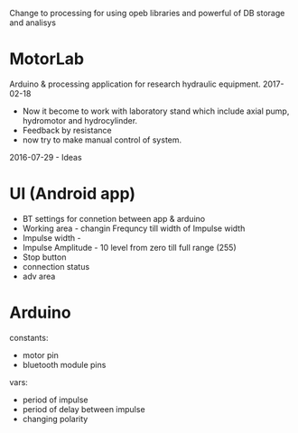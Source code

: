 Change to processing for using opeb libraries and powerful of DB storage and analisys

# MotorLab
Arduino &amp; processing application for research hydraulic equipment. 
2017-02-18
- Now it become to work with laboratory stand which include axial pump, hydromotor and hydrocylinder.
- Feedback by resistance
- now try to make manual control of system.

2016-07-29 - Ideas
# UI (Android app) 
- BT settings for connetion between app & arduino
- Working area - changin Frequncy till width of Impulse width
- Impulse width - 
- Impulse Amplitude - 10 level from zero till full range (255)
- Stop button
- connection status
- adv area

# Arduino
constants:
- motor pin
- bluetooth module pins

vars: 
- period of impulse
- period of delay between impulse
- changing polarity
